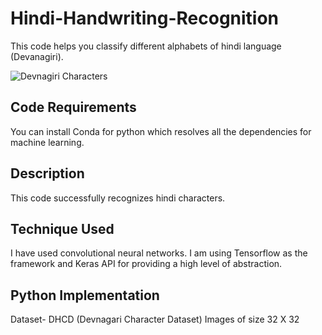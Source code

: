 # Hindi-Handwriting-Recognition

This code helps you classify different alphabets of hindi language (Devanagiri).

![Devnagiri Characters](https://miro.medium.com/max/980/1*dmZC4dCbLiVJiJb2Zpuiaw.png)

## **Code Requirements**

You can install Conda for python which resolves all the dependencies for machine learning.

## **Description**

This code successfully recognizes hindi characters.

## **Technique Used**

I have used convolutional neural networks. I am using Tensorflow as the framework and Keras API for providing a high level of abstraction.

## **Python Implementation**

Dataset- DHCD (Devnagari Character Dataset)
Images of size 32 X 32
